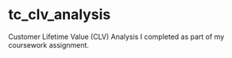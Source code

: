 # tc_clv_analysis
Customer Lifetime Value (CLV) Analysis I completed as part of my coursework assignment.
